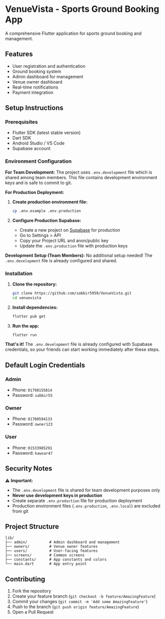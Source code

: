 # VenueVista - Sports Ground Booking App

A comprehensive Flutter application for sports ground booking and management.

## Features
- User registration and authentication
- Ground booking system
- Admin dashboard for management
- Venue owner dashboard
- Real-time notifications
- Payment integration

## Setup Instructions

### Prerequisites
- Flutter SDK (latest stable version)
- Dart SDK
- Android Studio / VS Code
- Supabase account

### Environment Configuration

**For Team Development:**
The project uses `.env.development` file which is shared among team members. This file contains development environment keys and is safe to commit to git.

**For Production Deployment:**
1. **Create production environment file:**
   ```bash
   cp .env.example .env.production
   ```

2. **Configure Production Supabase:**
   - Create a new project on [Supabase](https://supabase.com) for production
   - Go to Settings > API
   - Copy your Project URL and anon/public key
   - Update the `.env.production` file with production keys

**Development Setup (Team Members):**
No additional setup needed! The `.env.development` file is already configured and shared.

### Installation

1. **Clone the repository:**
   ```bash
   git clone https://github.com/sabbir5959/VenueVista.git
   cd venuevista
   ```

2. **Install dependencies:**
   ```bash
   flutter pub get
   ```

3. **Run the app:**
   ```bash
   flutter run
   ```

**That's it!** The `.env.development` file is already configured with Supabase credentials, so your friends can start working immediately after these steps.

## Default Login Credentials

### Admin
- Phone: `01798155814`
- Password: `sabbir55`

### Owner
- Phone: `01700594133`
- Password: `owner123`

### User
- Phone: `01533985291`
- Password: `kawsar47`

## Security Notes

⚠️ **Important:** 
- The `.env.development` file is shared for team development purposes only
- **Never use development keys in production**
- Create separate `.env.production` file for production deployment
- Production environment files (`.env.production`, `.env.local`) are excluded from git

## Project Structure

```
lib/
├── admin/          # Admin dashboard and management
├── owners/         # Venue owner features
├── users/          # User-facing features
├── screens/        # Common screens
├── constants/      # App constants and colors
└── main.dart       # App entry point
```

## Contributing

1. Fork the repository
2. Create your feature branch (`git checkout -b feature/AmazingFeature`)
3. Commit your changes (`git commit -m 'Add some AmazingFeature'`)
4. Push to the branch (`git push origin feature/AmazingFeature`)
5. Open a Pull Request